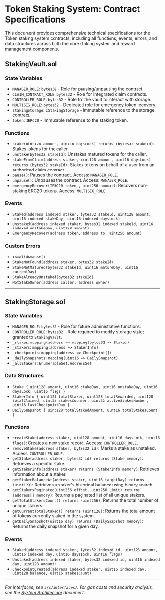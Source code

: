 # Token Staking System: Contract Specifications

This document provides comprehensive technical specifications for the Token staking system contracts, including all functions, events, errors, and data structures across both the core staking system and reward management components.

## StakingVault.sol

### State Variables

- `MANAGER_ROLE`: `bytes32` - Role for pausing/unpausing the contract.
- `CLAIM_CONTRACT_ROLE`: `bytes32` - Role for integrated claim contracts.
- `CONTROLLER_ROLE`: `bytes32` - Role for the vault to interact with storage.
- `MULTISIG_ROLE`: `bytes32` - Dedicated role for emergency token recovery.
- `stakingStorage`: `IStakingStorage` - Immutable reference to the storage contract.
- `token`: `IERC20` - Immutable reference to the staking token.

### Functions

- `stake(uint128 amount, uint16 daysLock) returns (bytes32 stakeId)`: Stakes tokens for the caller.
- `unstake(bytes32 stakeId)`: Unstakes matured tokens for the caller.
- `stakeFromClaim(address staker, uint128 amount, uint16 daysLock) returns (bytes32 stakeId)`: Stakes tokens on behalf of a user from an authorized claim contract.
- `pause()`: Pauses the contract. Access: `MANAGER_ROLE`.
- `unpause()`: Unpauses the contract. Access: `MANAGER_ROLE`.
- `emergencyRecover(IERC20 token_, uint256 amount)`: Recovers non-staking ERC20 tokens. Access: `MULTISIG_ROLE`.

### Events

- `Staked(address indexed staker, bytes32 stakeId, uint128 amount, uint16 indexed stakeDay, uint16 indexed daysLock)`
- `Unstaked(address indexed staker, bytes32 indexed stakeId, uint16 indexed unstakeDay, uint128 amount)`
- `EmergencyRecover(address token, address to, uint256 amount)`

### Custom Errors

- `InvalidAmount()`
- `StakeNotFound(address staker, bytes32 stakeId)`
- `StakeNotMatured(bytes32 stakeId, uint16 matureDay, uint16 currentDay)`
- `StakeAlreadyUnstaked(bytes32 stakeId)`
- `NotStakeOwner(address caller, address owner)`

---

## StakingStorage.sol

### State Variables

- `MANAGER_ROLE`: `bytes32` - Role for future administrative functions.
- `CONTROLLER_ROLE`: `bytes32` - Role required to modify storage state; granted to `StakingVault`.
- `_stakes`: `mapping(address => mapping(bytes32 => Stake))`
- `_stakers`: `mapping(address => StakerInfo)`
- `_checkpoints`: `mapping(address => Checkpoint[])`
- `_dailySnapshots`: `mapping(uint16 => DailySnapshot)`
- `_allStakers`: `EnumerableSet.AddressSet`

### Data Structures

- `Stake { uint128 amount, uint16 stakeDay, uint16 unstakeDay, uint16 daysLock, uint16 flags }`
- `StakerInfo { uint128 totalStaked, uint128 totalRewarded, uint128 totalClaimed, uint32 stakesCounter, uint32 activeStakesNumber, uint16 lastCheckpointDay }`
- `DailySnapshot { uint128 totalStakedAmount, uint16 totalStakesCount }`

### Functions

- `createStake(address staker, uint128 amount, uint16 daysLock, uint16 flags)`: Creates a new stake record. Access: `CONTROLLER_ROLE`.
- `removeStake(address staker, bytes32 id)`: Marks a stake as unstaked. Access: `CONTROLLER_ROLE`.
- `getStake(address staker, bytes32 id) returns (Stake memory)`: Retrieves a specific stake.
- `getStakerInfo(address staker) returns (StakerInfo memory)`: Retrieves information about a staker.
- `getStakerBalanceAt(address staker, uint16 targetDay) returns (uint128)`: Retrieves a staker's historical balance using binary search.
- `getStakersPaginated(uint256 offset, uint256 limit) returns (address[] memory)`: Returns a paginated list of all unique stakers.
- `getTotalStakersCount() returns (uint256)`: Returns the total number of unique stakers.
- `getCurrentTotalStaked() returns (uint128)`: Returns the total amount of tokens currently staked in the system.
- `getDailySnapshot(uint16 day) returns (DailySnapshot memory)`: Returns the daily snapshot for a given day.

### Events

- `Staked(address indexed staker, bytes32 indexed id, uint128 amount, uint16 indexed day, uint16 daysLock, uint16 flags)`
- `Unstaked(address indexed staker, bytes32 indexed id, uint16 indexed day, uint128 amount)`
- `CheckpointCreated(address indexed staker, uint16 indexed day, uint128 balance, uint16 stakesCount)`

---

_For interfaces, see `src/interfaces/`._
_For gas costs and security analysis, see the [System Architecture](audit/system_architecture.md) document._
